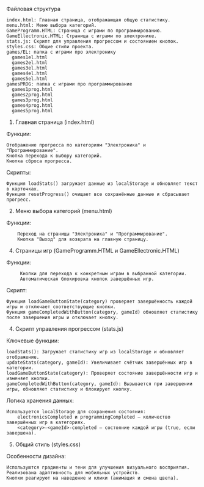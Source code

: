 Файловая структура

    index.html: Главная страница, отображающая общую статистику.
    menu.html: Меню выбора категорий.
    GameProgramm.HTML: Страница с играми по программированию.
    GameEllectronic.HTML: Страница с играми по электронике.
    stats.js: Скрипт для управления прогрессом и состоянием кнопок.
    styles.css: Общие стили проекта.
    games/EL: папка с играми про электронику
      games1el.html
      games2el.html      
      games3el.html
      games4el.html
      games5el.html
    gamesPROG: папка с играми про программирование
      games1prog.html
      games2prog.html
      games3prog.html
      games4prog.html
      games5prog.html
      



1. Главная страница (index.html)

Функции:

    Отображение прогресса по категориям "Электроника" и "Программирование".
    Кнопка перехода к выбору категорий.
    Кнопка сброса прогресса.

Скрипты:

    Функция loadStats() загружает данные из localStorage и обновляет текст в карточках.
    Функция resetProgress() очищает все сохранённые данные и сбрасывает прогресс.
    

2. Меню выбора категорий (menu.html)
   
Функции:

        Переход на страницы "Электроника" и "Программирование".
        Кнопка "Выход" для возврата на главную страницу.

    
4. Страницы игр (GameProgramm.HTML и GameEllectronic.HTML)
   
Функции:

         Кнопки для перехода к конкретным играм в выбранной категории.
         Автоматическая блокировка кнопок завершённых игр.

Скрипт:

    Функция loadGameButtonState(category) проверяет завершённость каждой игры и отключает соответствующие кнопки.
    Функция gameCompletedWithButton(category, gameId) обновляет статистику после завершения игры и отключает кнопку.



4. Скрипт управления прогрессом (stats.js)

Ключевые функции:

    loadStats(): Загружает статистику игр из localStorage и обновляет отображение.
    updateStats(category, gameId): Увеличивает счётчик завершённых игр в категории.
    loadGameButtonState(category): Проверяет состояние завершённости игр и изменяет кнопки.
    gameCompletedWithButton(category, gameId): Вызывается при завершении игры, обновляет статистику и блокирует кнопку.

Логика хранения данных:

    Используется localStorage для сохранения состояния:
        electronicsCompleted и programmingCompleted — количество завершённых игр в категориях.
        <category>-<gameId>-completed — состояние каждой игры (true, если завершена).

        

  5. Общий стиль (styles.css)

Особенности дизайна:

    Используются градиенты и тени для улучшения визуального восприятия.
    Реализована адаптивность для мобильных устройств.
    Кнопки реагируют на наведение и клики (анимация и смена цвета).

    
